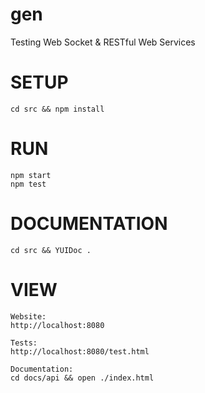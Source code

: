 gen
===

Testing Web Socket &amp; RESTful Web Services

# SETUP

	cd src && npm install

# RUN

	npm start
	npm test

# DOCUMENTATION

	cd src && YUIDoc .

# VIEW

	Website:
	http://localhost:8080

	Tests:
	http://localhost:8080/test.html

	Documentation:
	cd docs/api && open ./index.html